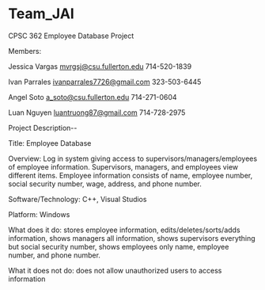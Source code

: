 # Team_JAI

CPSC 362 Employee Database Project

Members:

Jessica Vargas  mvrgsj@csu.fullerton.edu    714-520-1839

Ivan Parrales   ivanparrales7726@gmail.com  323-503-6445

Angel Soto      a_soto@csu.fullerton.edu    714-271-0604

Luan Nguyen   luantruong87@gmail.com    714-728-2975  


Project Description--

Title: Employee Database

Overview: Log in system giving access to supervisors/managers/employees of employee information. Supervisors, managers, and employees view different items. Employee information consists of name, employee number, social security number, wage, address, and phone number. 

Software/Technology: C++, Visual Studios

Platform: Windows

What does it do: stores employee information, edits/deletes/sorts/adds information, shows managers all information, shows supervisors everything but social security number, shows employees only name, employee number, and phone number. 

What it does not do: does not allow unauthorized users to access information
